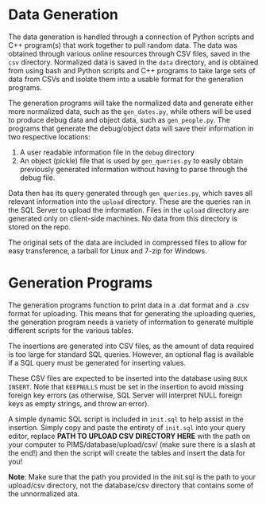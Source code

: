 # Data Generation
The data generation is handled through a connection of Python scripts and C++ program(s) that work together to pull random data. The data was obtained through various online resources through CSV files, saved in the `csv` directory. Normalized data is saved in the `data` directory, and is obtained from using bash and Python scripts and C++ programs to take large sets of data from CSVs and isolate them into a usable format for the generation programs.

The generation programs will take the normalized data and generate either more normalized data, such as the `gen_dates.py`, while others will be used to produce debug data and object data, such as `gen_people.py`. The programs that generate the debug/object data will save their information in two respective locations:
 1. A user readable information file in the `debug` directory
 2. An object (pickle) file that is used by `gen_queries.py` to easily obtain previously generated information without having to parse through the debug file.  

Data then has its query generated through `gen_queries.py`, which saves all relevant information into the `upload` directory. These are the queries ran in the SQL Server to upload the information. Files in the `upload` directory are generated only on client-side machines. No data from this directory is stored on the repo.

The original sets of the data are included in compressed files to allow for easy transference, a tarball for Linux and 7-zip for Windows.

# Generation Programs
The generation programs function to print data in a .dat format and a .csv format for uploading. This means that for generating the uploading queries, the generation program needs a variety of information to generate multiple different scripts for the various tables.

The insertions are generated into CSV files, as the amount of data required is too large for standard SQL queries. However, an optional flag is available if a SQL query must be generated for inserting values.

These CSV files are expected to be inserted into the database using `BULK INSERT`. Note that `KEEPNULLS` must be set in the insertion to avoid missing foreign key errors (as otherwise, SQL Server will interpret NULL foreign keys as empty strings, and throw an error).

A simple dynamic SQL script is included in `init.sql` to help assist in the insertion. Simply copy and paste the entirety of `init.sql` into your query editor, replace **PATH TO UPLOAD CSV DIRECTORY HERE** with the path on your computer to PIMS/database/upload/csv/ (make sure there is a slash at the end!) and then the script will create the tables and insert the data for you!

**Note**: Make sure that the path you provided in the init.sql is the path to your upload/csv directory, not the database/csv directory that contains some of the unnormalized ata.
